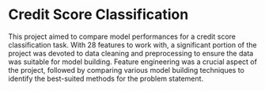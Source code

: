 # Credit Score Classification

This project aimed to compare model performances for a credit score classification task. With 28 features to work with, a significant portion of the project was devoted to data cleaning and preprocessing to ensure the data was suitable for model building. Feature engineering was a crucial aspect of the project, followed by comparing various model building techniques to identify the best-suited methods for the problem statement.
